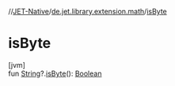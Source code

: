 //[JET-Native](../../index.md)/[de.jet.library.extension.math](index.md)/[isByte](is-byte.md)

# isByte

[jvm]\
fun [String](https://kotlinlang.org/api/latest/jvm/stdlib/kotlin/-string/index.html)?.[isByte](is-byte.md)(): [Boolean](https://kotlinlang.org/api/latest/jvm/stdlib/kotlin/-boolean/index.html)
